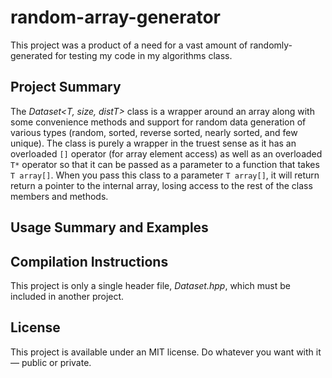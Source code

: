 # random-array-generator
This project was a product of a need for a vast amount of randomly-generated for testing my code in my algorithms class. 

## Project Summary
The _Dataset\<T, size, distT\>_ class is a wrapper around an array along with some convenience methods and support for random data generation of various types (random, sorted,
reverse sorted, nearly sorted, and few unique). The class is purely a wrapper in the truest sense as it has an overloaded `[]` operator (for array element access) as well
as an overloaded `T*` operator so that it can be passed as a parameter to a function that takes `T array[]`. When you pass this class to a parameter `T array[]`, it will return 
return a pointer to the internal array, losing access to the rest of the class members and methods.

## Usage Summary and Examples

## Compilation Instructions
This project is only a single header file, _Dataset.hpp_, which must be included in another project.

## License
This project is available under an MIT license. Do whatever you want with it — public or private.
